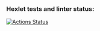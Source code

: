 ### Hexlet tests and linter status:
[![Actions Status](https://github.com/Miswe/frontend-project-lvl1/workflows/hexlet-check/badge.svg)](https://github.com/Miswe/frontend-project-lvl1/actions)